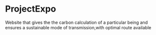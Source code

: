# ProjectExpo
Website that gives the the carbon calculation of a particular being and ensures a sustainable mode of transmission,with optimal route available
